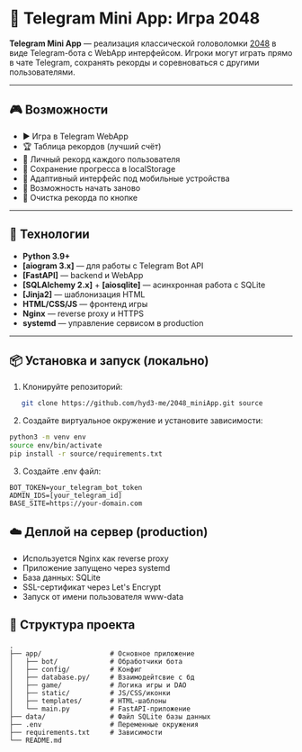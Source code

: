 # 🧩 Telegram Mini App: Игра 2048

**Telegram Mini App** — реализация классической головоломки [2048](https://play2048.co/) в виде Telegram-бота с WebApp интерфейсом. Игроки могут играть прямо в чате Telegram, сохранять рекорды и соревноваться с другими пользователями.

---

## 🎮 Возможности

- ▶️ Игра в Telegram WebApp
- 🏆 Таблица рекордов (лучший счёт)
- 👤 Личный рекорд каждого пользователя
- 🔄 Сохранение прогресса в localStorage
- 📱 Адаптивный интерфейс под мобильные устройства
- 🔁 Возможность начать заново
- 🧹 Очистка рекорда по кнопке

---

## 🧰 Технологии

- **Python 3.9+**
- **[aiogram 3.x]** — для работы с Telegram Bot API
- **[FastAPI]** — backend и WebApp
- **[SQLAlchemy 2.x]** + **[aiosqlite]** — асинхронная работа с SQLite
- **[Jinja2]** — шаблонизация HTML
- **HTML/CSS/JS** — фронтенд игры
- **Nginx** — reverse proxy и HTTPS
- **systemd** — управление сервисом в production

---

## 📦 Установка и запуск (локально)

1. Клонируйте репозиторий:
```bash
   git clone https://github.com/hyd3-me/2048_miniApp.git source
```

2. Создайте виртуальное окружение и установите зависимости:
```bash
python3 -m venv env
source env/bin/activate
pip install -r source/requirements.txt
```

3. Создайте .env файл:
```code
BOT_TOKEN=your_telegram_bot_token
ADMIN_IDS=[your_telegram_id]
BASE_SITE=https://your-domain.com
```

## ☁️ Деплой на сервер (production) 

- Используется Nginx как reverse proxy
- Приложение запущено через systemd
- База данных: SQLite
- SSL-сертификат через Let's Encrypt
- Запуск от имени пользователя www-data

## 🧠 Структура проекта
```code
.
├── app/                 # Основное приложение
│   ├── bot/             # Обработчики бота
│   ├── config/          # Конфиг
│   ├── database.py/     # Взаимодейтсвие с бд
│   ├── game/            # Логика игры и DAO
│   ├── static/          # JS/CSS/иконки
│   ├── templates/       # HTML-шаблоны
│   └── main.py          # FastAPI-приложение
├── data/                # Файл SQLite базы данных
├── .env                 # Переменные окружения
├── requirements.txt     # Зависимости
└── README.md
```